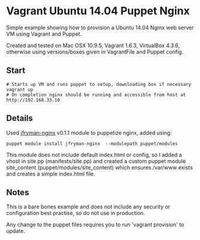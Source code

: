 # Vagrant Ubuntu 14.04 Puppet Nginx

Simple example showing how to provision a Ubuntu 14.04 Nginx web server VM using Vagrant and Puppet.

Created and tested on Mac OSX 10.9.5, Vagrant 1.6.3, VirtualBox 4.3.6, otherwise using versions/boxes given in VagrantFile and Puppet config.

## Start

```
# Starts up VM and runs puppet to setup, downloading box if necessary
vagrant up
# On completion nginx should be running and accessible from host at http://192.168.33.10
```

## Details

Used [jfryman-nginx](https://forge.puppetlabs.com/jfryman/nginx) v0.1.1 module to puppetize nginx, added using:

```
puppet module install jfryman-nginx  --modulepath puppet/modules
```

This module does not include default index.html or config, so I added a vhost in site.pp (manifests/site.pp) and created a custom puppet module site_content (puppet/modules/site_content) which ensures /var/www exists and creates a simple index.html file.

## Notes

This is a bare bones example and does not include any security or configuration best practise, so do not use in production.

Any change to the puppet files requires you to run 'vagrant provision' to update.